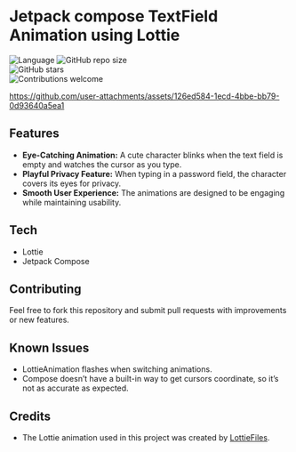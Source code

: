 # Jetpack compose TextField Animation using Lottie

![Language](https://img.shields.io/github/languages/top/cortinico/kotlin-android-template?color=blue&logo=kotlin)
![GitHub repo size](https://img.shields.io/github/repo-size/myofficework000/JetpackComposeLottieAnimation)  
![GitHub stars](https://img.shields.io/github/stars/myofficework000/JetpackComposeLottieAnimation?style=social)  
![Contributions welcome](https://img.shields.io/badge/contributions-welcome-brightgreen.svg?style=flat)

https://github.com/user-attachments/assets/126ed584-1ecd-4bbe-bb79-0d93640a5ea1


## Features
- **Eye-Catching Animation:** A cute character blinks when the text field is empty and watches the cursor as you type.
- **Playful Privacy Feature:** When typing in a password field, the character covers its eyes for privacy.
- **Smooth User Experience:** The animations are designed to be engaging while maintaining usability.

## Tech
- Lottie
- Jetpack Compose

## Contributing
Feel free to fork this repository and submit pull requests with improvements or new features.

## Known Issues
- LottieAnimation flashes when switching animations.
- Compose doesn’t have a built-in way to get cursors coordinate, so it’s not as accurate as expected.

## Credits
- The Lottie animation used in this project was created by [LottieFiles](https://lottiefiles.com).  
